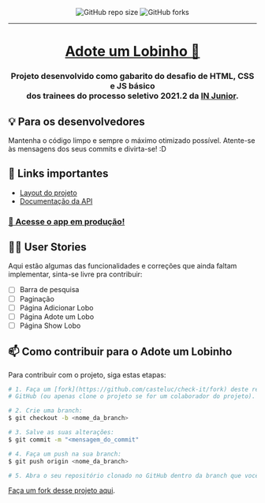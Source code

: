 <p align="center">
  <img alt="GitHub repo size" src="https://img.shields.io/github/repo-size/casteluc/adote-um-lobinho?style=for-the-badge">
  <img alt="GitHub forks" src="https://img.shields.io/github/forks/casteluc/adote-um-lobinho?style=for-the-badge">
</p>

<hr />
  <a  href="https://check-it-e7b13.firebaseapp.com/">
    <h1 align="center">Adote um Lobinho 🐺</h1>
  </a>
  
  <h3 align="center">Projeto desenvolvido como gabarito do desafio de HTML, CSS e JS básico <br/> dos trainees do processo seletivo 2021.2 da <a href="https://injunior.com.br/">IN Junior</a>.</h3>

 
## 💡 Para os desenvolvedores
Mantenha o código limpo e sempre o máximo otimizado possível. Atente-se às mensagens dos seus commits e divirta-se! :D

## 🔗 Links importantes
* [Layout do projeto](https://www.figma.com/file/MxXzZTYj8nrbaCOpAZiv5j/Adote-um-Lobinho-2021.2?node-id=22%3A149)
* [Documentação da API](https://lobinhos.herokuapp.com/)

### [🚨 Acesse o app em produção!](https://adote-um-lobinho.vercel.app/)

## 👨‍💻 User Stories
Aqui estão algumas das funcionalidades e correções que ainda faltam implementar, sinta-se livre pra contribuir:

- [ ] Barra de pesquisa
- [ ] Paginação
- [ ] Página Adicionar Lobo
- [ ] Página Adote um Lobo
- [ ] Página Show Lobo

## 📫 Como contribuir para o Adote um Lobinho
Para contribuir com o projeto, siga estas etapas:

```bash
# 1. Faça um [fork](https://github.com/casteluc/check-it/fork) deste repositório no 
# GitHub (ou apenas clone o projeto se for um colaborador do projeto).

# 2. Crie uma branch:
$ git checkout -b <nome_da_branch>

# 3. Salve as suas alterações:
$ git commit -m "<mensagem_do_commit"

# 4. Faça um push na sua branch:
$ git push origin <nome_da_branch>

# 5. Abra o seu repositório clonado no GitHub dentro da branch que você criou e faça a solicitação de pull.
```

[Faça um fork desse projeto aqui](https://github.com/casteluc/check-it/fork).
